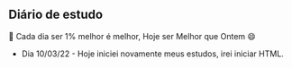 ## Diário de estudo

:key: Cada dia ser 1% melhor é melhor, Hoje ser Melhor que Ontem :smile:

* Dia 10/03/22 - Hoje iniciei novamente meus estudos, irei iniciar HTML.

